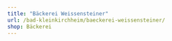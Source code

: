 ```yaml
---
title: "Bäckerei Weissensteiner"
url: /bad-kleinkirchheim/baeckerei-weissensteiner/
shop: Bäckerei
---
```

